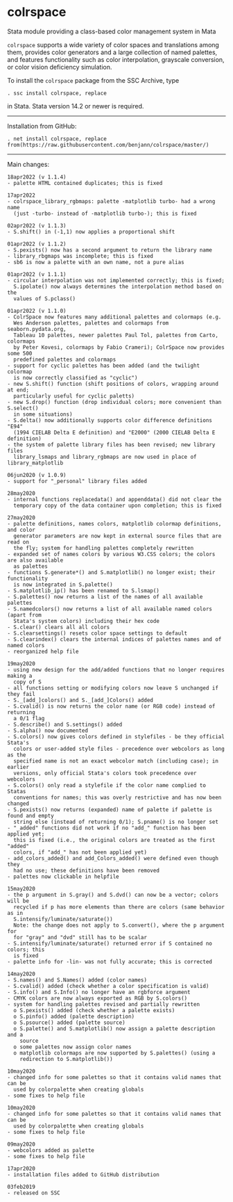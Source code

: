 # colrspace

Stata module providing a class-based color management system in Mata

`colrspace` supports a wide variety of color spaces and translations
among them, provides color generators and a large collection of named palettes,
and features functionality such as color interpolation, grayscale conversion,
or color vision deficiency simulation.

To install the `colrspace` package from the SSC Archive, type

    . ssc install colrspace, replace

in Stata. Stata version 14.2 or newer is required.

---

Installation from GitHub:

    . net install colrspace, replace from(https://raw.githubusercontent.com/benjann/colrspace/master/)

---

Main changes:

    18apr2022 (v 1.1.4)
    - palette HTML contained duplicates; this is fixed

    17apr2022
    - colrspace_library_rgbmaps: palette -matplotlib turbo- had a wrong name
      (just -turbo- instead of -matplotlib turbo-); this is fixed

    02apr2022 (v 1.1.3)
    - S.shift() in (-1,1) now applies a proportional shift

    01apr2022 (v 1.1.2)
    - S.pexists() now has a second argument to return the library name
    - library_rbgmaps was incomplete; this is fixed
    - sb6 is now a palette with an own name, not a pure alias

    01apr2022 (v 1.1.1)
    - circular interpolation was not implemented correctly; this is fixed;
      S.ipolate() now always determines the interpolation method based on the
      values of S.pclass()

    01apr2022 (v 1.1.0)
    - ColrSpace now features many additional palettes and colormaps (e.g. 
      Wes Anderson palettes, palettes and colormaps from seaborn.pydata.org,
      Tableau 10 palettes, newer palettes Paul Tol, palettes from Carto, colormaps
      by Peter Kovesi, colormaps by Fabio Crameri); ColrSpace now provides some 500
      predefined palettes and colormaps
    - support for cyclic palettes has been added (and the twilight colormap
      is now correctly classified as "cyclic")
    - new S.shift() function (shift positions of colors, wrapping around at end;
      particularly useful for cyclic paletts)
    - new S.drop() function (drop individual colors; more convenient than S.select()
      in some situations)
    - S.delta() now additionally supports color difference definitions "E94"
      (1994 CIELAB Delta E definition) and "E2000" (2000 CIELAB Delta E definition)
    - the system of palette library files has been revised; new library files
      library_lsmaps and library_rgbmaps are now used in place of library_matplotlib

    06jun2020 (v 1.0.9)
    - support for "_personal" library files added
    
    28may2020
    - internal functions replacedata() and appenddata() did not clear the
      temporary copy of the data container upon completion; this is fixed
    
    27may2020
    - palette definitions, names colors, matplotlib colormap definitions, and color
      generator parameters are now kept in external source files that are read on
      the fly; system for handling palettes completely rewritten
    - expanded set of names colors by various W3.CSS colors; the colors are also available
      as palettes
    - functions S.generate*() and S.matplotlib() no longer exist; their functionality
      is now integrated in S.palette()
    - S.matplotlib_ip() has been renamed to S.lsmap()
    - S.palettes() now returns a list of the names of all available palettes
    - S.namedcolors() now returns a list of all available named colors (apart from
      Stata's system colors) including their hex code
    - S.clear() clears all all colors
    - S.clearsettings() resets color space settings to default
    - S.clearindex() clears the internal indices of palettes names and of named colors
    - reorganized help file
    
    19may2020
    - using new design for the add/added functions that no longer requires making a 
      copy of S
    - all functions setting or modifying colors now leave S unchanged if they fail
    - S._[add_]colors() and S._[add_]Colors() added
    - S.cvalid() is now returns the color name (or RGB code) instead of returning 
      a 0/1 flag
    - S.describe() and S.settings() added
    - S.alpha() now documented
    - S.colors() now gives colors defined in stylefiles - be they official Stata's
      colors or user-added style files - precedence over webcolors as long as the
      specified name is not an exact webcolor match (including case); in earlier
      versions, only official Stata's colors took precedence over webcolors
    - S.colors() only read a stylefile if the color name complied to Statas 
      conventions for names; this was overly restrictive and has now been changed
    - S.pexists() now returns (expanded) name of palette if palette is found and empty 
      string else (instead of returning 0/1); S.pname() is no longer set
    - "_added" functions did not work if no "add_" function has been applied yet; 
      this is fixed (i.e., the original colors are treated as the first "added" 
      colors, if "add_" has not been applied yet)
    - add_colors_added() and add_Colors_added() were defined even though they
      had no use; these definitions have been removed
    - palettes now clickable in helpfile
    
    15may2020
    - the p argument in S.gray() and S.dvd() can now be a vector; colors will be 
      recycled if p has more elements than there are colors (same behavior as in
      S.intensify/luminate/saturate())
      Note: the change does not apply to S.convert(), where the p argument for
      for "gray" and "dvd" still has to be scalar 
    - S.intensify/luminate/saturate() returned error if S contained no colors; this
      is fixed
    - palette info for -lin- was not fully accurate; this is corrected
    
    14may2020
    - S.names() and S.Names() added (color names)
    - S.cvalid() added (check whether a color specification is valid)
    - S.info() and S.Info() no longer have an rgbforce argument
    - CMYK colors are now always exported as RGB by S.colors()
    - system for handling palettes revised and partially rewritten
      o S.pexists() added (check whether a palette exists)
      o S.pinfo() added (palette description)
      o S.psource() added (palette source)
      o S.palette() and S.matplotlib() now assign a palette description and a
        source
      o some palettes now assign color names
      o matplotlib colormaps are now supported by S.palettes() (using a
        redirection to S.matplotlib())
    
    10may2020
    - changed info for some palettes so that it contains valid names that can be
      used by colorpalette when creating globals
    - some fixes to help file
    
    10may2020
    - changed info for some palettes so that it contains valid names that can be
      used by colorpalette when creating globals
    - some fixes to help file
    
    09may2020
    - webcolors added as palette
    - some fixes to help file
    
    17apr2020
    - installation files added to GitHub distribution
    
    03feb2019
    - released on SSC
